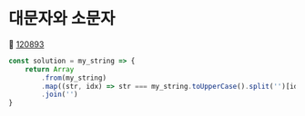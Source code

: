 # 대문자와 소문자
🔗 <a href="https://school.programmers.co.kr/learn/courses/30/lessons/120893">120893</a>

```javascript
const solution = my_string => {
    return Array
        .from(my_string)
        .map((str, idx) => str === my_string.toUpperCase().split('')[idx] ? str.toLowerCase() : str.toUpperCase())
        .join('')
}
```
